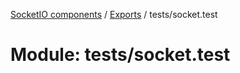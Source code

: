 [SocketIO components](../README.md) / [Exports](../modules.md) / tests/socket.test

# Module: tests/socket.test
